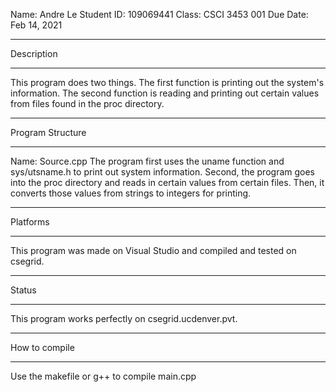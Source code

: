 Name: Andre Le
Student ID: 109069441
Class: CSCI 3453 001
Due Date: Feb 14, 2021

************************************************
Description
************************************************
This program does two things. The first function
is printing out the system's information. The
second function is reading and printing out
certain values from files found in the proc
directory.

************************************************
Program Structure
************************************************
Name: Source.cpp
    The program first uses the uname function and
    sys/utsname.h to print out system information.
    Second, the program goes into the proc directory
    and reads in certain values from certain files.
    Then, it converts those values from strings to
    integers for printing.

************************************************
Platforms
************************************************
This program was made on Visual Studio and
compiled and tested on csegrid.

************************************************
Status
************************************************
This program works perfectly on csegrid.ucdenver.pvt.

************************************************
How to compile
************************************************
Use the makefile or g++ to compile main.cpp
